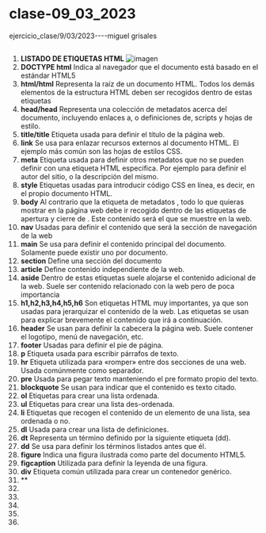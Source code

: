# clase-09_03_2023
ejercicio_clase/9/03/2023----miguel grisales
##
1. **LISTADO DE ETIQUETAS HTML**
![imagen](http://formaentic.weebly.com/uploads/1/6/9/2/16924982/208978862_orig.jpg)
2. **DOCTYPE html** Indica al navegador que el documento está basado en el estándar HTML5
3. **html/html** Representa la raíz de un documento HTML. Todos los demás elementos de la estructura HTML deben ser recogidos dentro de estas etiquetas
4. **head/head** Representa una colección de metadatos acerca del documento, incluyendo enlaces a, o definiciones de, scripts y hojas de estilo.
5. **title/title** Etiqueta usada para definir el título de la página web.
6. **link** Se usa para enlazar recursos externos al documento HTML. El ejemplo más común son las hojas de estilos CSS.
7. **meta** Etiqueta usada para definir otros metadatos que no se pueden definir con una etiqueta HTML especifica. Por ejemplo para definir el autor del sitio, o la descripción del mismo.
8. **style** Etiquetas usadas para introducir código CSS en línea, es decir, en el propio documento HTML.
9. **body** Al contrario que la etiqueta de metadatos <head>, todo lo que quieras mostrar en la página web debe ir recogido dentro de las etiquetas de apertura y cierre de <body>. Este contenido será el que se muestre en la web.
10. **nav** Usadas para definir el contenido que será la sección de navegación de la web
11. **main** Se usa para definir el contenido principal del documento. Solamente puede existir uno por documento.
12. **section** Define una sección del documento
13. **article** Define contenido independiente de la web.
14. **aside** Dentro de estas etiquetas suele alojarse el contenido adicional de la web. Suele ser contenido relacionado con la web pero de poca importancia
15. **h1,h2,h3,h4,h5,h6** Son etiquetas HTML muy importantes, ya que son usadas para jerarquizar el contenido de la web. Las etiquetas se usan para explicar brevemente el contenido que irá a continuación.
16. **header** Se usan para definir la cabecera la página web. Suele contener el logotipo, menú de navegación, etc.
17. **footer** Usadas para definir el pie de página.
18. **p** Etiqueta usada para escribir párrafos de texto.
19. **hr** Etiqueta utilizada para «romper» entre dos secciones de una web. Usada comúnmente como separador.
20. **pre** Usada para pegar texto manteniendo el pre formato propio del texto.
21. **blockquote** Se usan para indicar que el contenido es texto citado.
22. **ol** Etiquetas para crear una lista ordenada.
23. **ul** Etiquetas para crear una lista des-ordenada.
24. **li** Etiquetas que recogen el contenido de un elemento de una lista, sea ordenada o no.
25. **dl** Usada para crear una lista de definiciones.
26. **dt** Representa un término definido por la siguiente etiqueta (dd).
27. **dd** Se usa para definir los términos listados antes que él.
28. **figure** Indica una figura ilustrada como parte del documento HTML5.
29. **figcaption** Utilizada para definir la leyenda de una figura.
30. **div** Etiqueta común utilizada para crear un contenedor genérico.
31. **
32.
33.
34.
35.
36.



